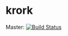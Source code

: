 # krork

Master: [![Build Status](https://travis-ci.com/cadox8/krork.svg?token=my8wXPsnzgtSyTetfaip&branch=master)](https://travis-ci.com/cadox8/krork)